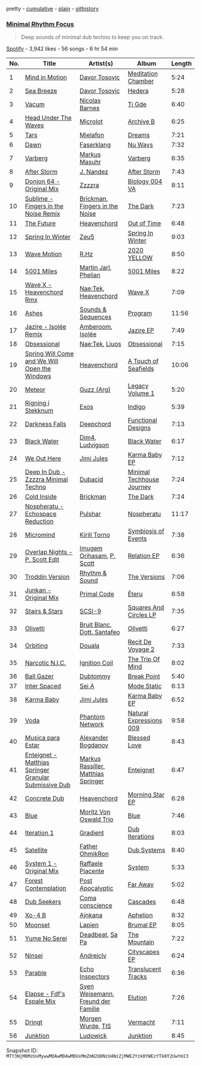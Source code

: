 pretty - [cumulative](/playlists/cumulative/37i9dQZF1DX2NGnjkcgcaI.md) - [plain](/playlists/plain/37i9dQZF1DX2NGnjkcgcaI) - [githistory](https://github.githistory.xyz/mackorone/spotify-playlist-archive/blob/main/playlists/plain/37i9dQZF1DX2NGnjkcgcaI)

### [Minimal Rhythm Focus](https://open.spotify.com/playlist/37i9dQZF1DX2NGnjkcgcaI)

> Deep sounds of minimal dub techno to keep you on track.

[Spotify](https://open.spotify.com/user/spotify) - 3,942 likes - 56 songs - 6 hr 54 min

| No. | Title | Artist(s) | Album | Length |
|---|---|---|---|---|
| 1 | [Mind in Motion](https://open.spotify.com/track/6sjXcGBcXcs5qoroNsRnaR) | [Davor Tosovic](https://open.spotify.com/artist/2sEyw8K0FUXGhspCR3HUDQ) | [Meditation Chamber](https://open.spotify.com/album/7u32iJ0iK8OvCeMQ0IOYKT) | 5:24 |
| 2 | [Sea Breeze](https://open.spotify.com/track/6clubz4tZ3Hk4rwcyyPwsr) | [Davor Tosovic](https://open.spotify.com/artist/2sEyw8K0FUXGhspCR3HUDQ) | [Hedera](https://open.spotify.com/album/6ygozeVsxMqfuhaqohXpb3) | 5:28 |
| 3 | [Vacum](https://open.spotify.com/track/3AivobcVMXk1N4Es3qz37h) | [Nicolas Barnes](https://open.spotify.com/artist/3M97eUjOdMuFbYXavQ7v1j) | [Ti Gde](https://open.spotify.com/album/3ea8oPdNBSq8MuRWJhQhFR) | 6:40 |
| 4 | [Head Under The Waves](https://open.spotify.com/track/4N4AuITamOD7SYKOk6mXPi) | [Microlot](https://open.spotify.com/artist/1XMBk7PzRBN6PWrnqKpBtU) | [Archive B](https://open.spotify.com/album/5iLXPoIXreWf94xGoVxIKk) | 6:25 |
| 5 | [Tars](https://open.spotify.com/track/4VncS5zrTnrUsEK66eYvkF) | [Mielafon](https://open.spotify.com/artist/5d0cCzE3ooohSJJ6dtgnVb) | [Dreams](https://open.spotify.com/album/02280AYsUqhnlBhcHhWKv7) | 7:21 |
| 6 | [Dawn](https://open.spotify.com/track/4J5JQ3xfGZGkxa78b1x9Dn) | [Faserklang](https://open.spotify.com/artist/7iVGJlT8IYlQC9o21K77sP) | [Nu Ways](https://open.spotify.com/album/45QVsvEWNzwrE4cQiA6Lb3) | 7:32 |
| 7 | [Varberg](https://open.spotify.com/track/568HYQOjL7U7tFeMPZtF9C) | [Markus Masuhr](https://open.spotify.com/artist/4ecLGVGf65JwYPGPutFyff) | [Varberg](https://open.spotify.com/album/6mTiwrx2a95BuTFcKm3bM9) | 6:35 |
| 8 | [After Storm](https://open.spotify.com/track/4UolDJX4PKcMSoC9VPWHj1) | [J\. Nandez](https://open.spotify.com/artist/6clYqABGLAKbhaTFLGfQjj) | [After Storm](https://open.spotify.com/album/1vkZtqRgBDbxL1rFsRNa3Q) | 7:43 |
| 9 | [Donjon 64 \- Original Mix](https://open.spotify.com/track/7eupsoz9v0rann0SSTCHfZ) | [Zzzzra](https://open.spotify.com/artist/0Z1HUzAek6bJBuBhz8mx0q) | [Biology 004 VA](https://open.spotify.com/album/1yQ8NRBUA79qGGt3MJHezC) | 8:11 |
| 10 | [Sublime \- Fingers in the Noise Remix](https://open.spotify.com/track/2InJTwh1gSKqtPgrCefv7B) | [Brickman](https://open.spotify.com/artist/2xBjIclLb9V8Q26jsZqWGj), [Fingers in the Noise](https://open.spotify.com/artist/4ENy16s4d1SHEFIAU55ZDy) | [The Dark](https://open.spotify.com/album/72NevgD4TY58xdvLtLppe5) | 7:23 |
| 11 | [The Future](https://open.spotify.com/track/2t87QigduAAdgA3TyVBsP5) | [Heavenchord](https://open.spotify.com/artist/0N1G1lizxkv4jmvMkg0n5X) | [Out of Time](https://open.spotify.com/album/1toFfUT8LlIN6gmsWRSZRP) | 6:48 |
| 12 | [Spring In Winter](https://open.spotify.com/track/4pUnXQnoiN48hTjywdB8oK) | [Zeu5](https://open.spotify.com/artist/4bFZ9Ryc3Kgk4n77N0nxce) | [Spring In Winter](https://open.spotify.com/album/7jBGprcbocv0sFqEpokz2K) | 9:03 |
| 13 | [Wave Motion](https://open.spotify.com/track/6cv6gb6YMR3g2FDbM81Mow) | [R.Hz](https://open.spotify.com/artist/5wJTUWsSMc6QuhAn1oxcKn) | [2020 YELLOW](https://open.spotify.com/album/3GQ3BjcCgeqcWnYCPIFc0a) | 8:50 |
| 14 | [5001 Miles](https://open.spotify.com/track/7fSsvb0afIu2ZkM8YRggxB) | [Martin Jarl](https://open.spotify.com/artist/1QIfFsxtWzWn8sM0cuof1T), [Phelian](https://open.spotify.com/artist/2OQehRYgIqHTHcZ8XJaojP) | [5001 Miles](https://open.spotify.com/album/0TrYUAzMXOYWxjAgdhtPTb) | 8:22 |
| 15 | [Wave X \- Heavenchord Rmx](https://open.spotify.com/track/2sFMkX4rL0UmHgMG6s6ReI) | [Nae:Tek](https://open.spotify.com/artist/3Gwyr2ZQ0GexXr7V7w5dPP), [Heavenchord](https://open.spotify.com/artist/0N1G1lizxkv4jmvMkg0n5X) | [Wave X](https://open.spotify.com/album/4aQlp6orHX2CwD2Z2BrY0H) | 7:09 |
| 16 | [Ashes](https://open.spotify.com/track/2ruTSgMeznXTUP1mxLk7cv) | [Sounds & Sequences](https://open.spotify.com/artist/2117ihAoWRaE1nOF5K4us7) | [Program](https://open.spotify.com/album/6yvfUF23AlzHJEiUkX023P) | 11:56 |
| 17 | [Jazire \- Isolée Remix](https://open.spotify.com/track/5OVNeHoQKR32qt645sj4v2) | [Amberoom](https://open.spotify.com/artist/6ZOpAQ5JTszY6FRaelMY2t), [Isolée](https://open.spotify.com/artist/6FfTOJJ5iO4tRG80MG5Ovj) | [Jazire EP](https://open.spotify.com/album/0akpmGZacwrDnSBh4ppapp) | 7:49 |
| 18 | [Obsessional](https://open.spotify.com/track/1fffuJqMcuouLpZNeOLk9N) | [Nae:Tek](https://open.spotify.com/artist/3Gwyr2ZQ0GexXr7V7w5dPP), [Liuos](https://open.spotify.com/artist/10x61JbRUPhZhVBnXZkxCV) | [Obsessional](https://open.spotify.com/album/3NQ39bTQCMC9dgGd1fzC7t) | 7:15 |
| 19 | [Spring Will Come and We Will Open the Windows](https://open.spotify.com/track/3U4HbEVFnO9jq8qQF780ox) | [Heavenchord](https://open.spotify.com/artist/0N1G1lizxkv4jmvMkg0n5X) | [A Touch of Seafields](https://open.spotify.com/album/7KB3Lic993iqXlCu3deMXb) | 10:06 |
| 20 | [Meteor](https://open.spotify.com/track/5aN2zNWyY6CICaU6G1hLSJ) | [Guzz \(Arg\)](https://open.spotify.com/artist/0jkpnPQWoP6kEGPrijuQHF) | [Legacy Volume 1](https://open.spotify.com/album/2FrO5t37vwxBNXgh3zguDM) | 5:20 |
| 21 | [Rigning í Stekknum](https://open.spotify.com/track/6myA4cDbrMU8cMWMImI17d) | [Exos](https://open.spotify.com/artist/4RiS9upIWfYxyu1HqjMWt6) | [Indigo](https://open.spotify.com/album/5aoZ1AnFzdRWtXdxbOuTEO) | 5:39 |
| 22 | [Darkness Falls](https://open.spotify.com/track/5gmXnGeozKOzIglwa8FVyX) | [Deepchord](https://open.spotify.com/artist/45g23Apmqo2x4obM7LjmpW) | [Functional Designs](https://open.spotify.com/album/65mmHlZPWc1L3wkfWzG0n9) | 7:13 |
| 23 | [Black Water](https://open.spotify.com/track/1XD8GlwTWv7SaVNV5YZZxy) | [Dim4](https://open.spotify.com/artist/615xsz8sR4d9dtplVWfxzZ), [Ludvigson](https://open.spotify.com/artist/7g2bn0kAzqqzyGP1Fqa8EJ) | [Black Water](https://open.spotify.com/album/7uU5tMjOYtzG3nO8BpO3yn) | 6:17 |
| 24 | [We Out Here](https://open.spotify.com/track/1RCHyoaZY2dQ2LmHUobHvM) | [Jimi Jules](https://open.spotify.com/artist/6RsLLSkSTcL4YrvgRcBTQd) | [Karma Baby EP](https://open.spotify.com/album/2EL95PlWudjVVnpnd9UOi1) | 7:12 |
| 25 | [Deep In Dub \- Zzzzra Minimal Techno](https://open.spotify.com/track/03fF86uquiqMjstKl0oxeE) | [Dubacid](https://open.spotify.com/artist/6FFUvxm6DCYwFRaaJaoZIE) | [Minimal Techhouse Journey](https://open.spotify.com/album/6LDC5NWtBgI0WsMoxUAtMg) | 7:24 |
| 26 | [Cold Inside](https://open.spotify.com/track/3Ik0jxcyJvYrY0JY7AXACW) | [Brickman](https://open.spotify.com/artist/2xBjIclLb9V8Q26jsZqWGj) | [The Dark](https://open.spotify.com/album/72NevgD4TY58xdvLtLppe5) | 7:24 |
| 27 | [Nospheratu \- Echospace Reduction](https://open.spotify.com/track/5B9UGB7LoTTPsNC1RFd8gv) | [Pulshar](https://open.spotify.com/artist/5mygQWZRAK5vOhxZMiq6yA) | [Nospheratu](https://open.spotify.com/album/6acXl9mOKEGrKwQ5oALqvS) | 11:17 |
| 28 | [Micromind](https://open.spotify.com/track/7qxIUYtvdoRCCOu7UVLqWh) | [Kirill Torno](https://open.spotify.com/artist/3fzaXkKQUAWyOgONnZfZSH) | [Symbiosis of Events](https://open.spotify.com/album/7AtAPPE6HCM5LJQAFNCQec) | 7:38 |
| 29 | [Overlap Nights \- P\. Scott Edit](https://open.spotify.com/track/0B8zyTHInTYdPiD4bsEv53) | [Imugem Orihasam](https://open.spotify.com/artist/2qVVsoLFhemu5nfGCpNn0x), [P\. Scott](https://open.spotify.com/artist/5eWfLNODUsEATIzxbMSwfu) | [Relation EP](https://open.spotify.com/album/34xrRLE4Erfw9TH7GmUM7e) | 6:36 |
| 30 | [Troddin Version](https://open.spotify.com/track/3rZbejl5TBFKknV5rhsO53) | [Rhythm & Sound](https://open.spotify.com/artist/5e5DeHuHjgcj0DbdrdYKMo) | [The Versions](https://open.spotify.com/album/4ZAZx6eAJEGjzTEqFo5yRK) | 7:06 |
| 31 | [Junkan \- Original Mix](https://open.spotify.com/track/3SSmOwgVQRSxLG8JrI4U7e) | [Primal Code](https://open.spotify.com/artist/333fTqSVizazuFfaNzwjj8) | [Ēteru](https://open.spotify.com/album/13n22Cmrdw8KKmbCytf2wo) | 6:58 |
| 32 | [Stairs & Stars](https://open.spotify.com/track/4S1bE87vDFBD33bsvE5zsj) | [SCSI\-9](https://open.spotify.com/artist/7JTgP1gZgyg0SvuDezzyGo) | [Squares And Circles LP](https://open.spotify.com/album/6ndfjWWSS15vlq57RqgQuP) | 7:35 |
| 33 | [Olivetti](https://open.spotify.com/track/1KoxDF2tXZSXqwMjJUJPIq) | [Bruit Blanc](https://open.spotify.com/artist/4dH0sMLOG2000Wlis8ryun), [Dott\. Santafeo](https://open.spotify.com/artist/6qi6JBpM7VlY2tsaDORY9R) | [Olivetti](https://open.spotify.com/album/3uYQX8tYsMKgflmPCTIgDh) | 6:27 |
| 34 | [Orbiting](https://open.spotify.com/track/1fVSqMZPCjxVv8iqyo9kMm) | [Douala](https://open.spotify.com/artist/2iWOFT9U8InefnarwZUmv0) | [Recit De Voyage 2](https://open.spotify.com/album/46gTZslnW4cfnpggpvdWRT) | 7:33 |
| 35 | [Narcotic N.I.C.](https://open.spotify.com/track/2i0GcL3BDjThVxsTE1IjkZ) | [Ignition Coil](https://open.spotify.com/artist/28CiLaWdJ3UEdfYEGxGie8) | [The Trip Of Mind](https://open.spotify.com/album/7p9Wa5kuEYNa6n7ZNdH1VN) | 8:02 |
| 36 | [Ball Gazer](https://open.spotify.com/track/6EPdDRRE5WfWMYHgIRUaud) | [Dubtommy](https://open.spotify.com/artist/0KvdfNrhYjhS7Su3dEmPgk) | [Break Point](https://open.spotify.com/album/6IKvJb2zcNTbqlasbI6aO7) | 5:40 |
| 37 | [Inter Spaced](https://open.spotify.com/track/1IOwL6Ul5KFSgEogib600T) | [Sei A](https://open.spotify.com/artist/2XaTDbIGblDzEAWa9RWMX7) | [Mode Static](https://open.spotify.com/album/4mRzODAptcBB2WEjPDhPPV) | 6:13 |
| 38 | [Karma Baby](https://open.spotify.com/track/2mTy25zfsfHuxZyyiyFXvx) | [Jimi Jules](https://open.spotify.com/artist/6RsLLSkSTcL4YrvgRcBTQd) | [Karma Baby EP](https://open.spotify.com/album/2EL95PlWudjVVnpnd9UOi1) | 6:52 |
| 39 | [Voda](https://open.spotify.com/track/6zDl1WnvlssrpD0CvYNfaz) | [Phantom Network](https://open.spotify.com/artist/2aIBjoH2KOLIx31HazbHNM) | [Natural Expressions 009](https://open.spotify.com/album/1pS81obKQ7wt37IT3EBcgv) | 9:58 |
| 40 | [Musica para Estar](https://open.spotify.com/track/6GzKX6AUnd3hPDSBSWwAzu) | [Alexander Bogdanov](https://open.spotify.com/artist/4RIUvvnTUaBzxzSx5A5fRx) | [Blessed Love](https://open.spotify.com/album/1n0uYZmk8gXuRF9dZBD1cE) | 8:43 |
| 41 | [Enteignet \- Matthias Springer Granular Submissive Dub](https://open.spotify.com/track/7yyHA2crRo1M9q5QaVEIfV) | [Markus Rassiller](https://open.spotify.com/artist/4fhiKBo4TKT0K9eSdi1kg8), [Matthias Springer](https://open.spotify.com/artist/5MZ91wXNymQkBfMOZoLp2S) | [Enteignet](https://open.spotify.com/album/5diDVwrz2E5ktJQg65vKGS) | 6:47 |
| 42 | [Concrete Dub](https://open.spotify.com/track/1eopkiDHKgx8YATy1mbrDS) | [Heavenchord](https://open.spotify.com/artist/0N1G1lizxkv4jmvMkg0n5X) | [Morning Star EP](https://open.spotify.com/album/05MqT0TbUqEujSLRB8aF7l) | 6:28 |
| 43 | [Blue](https://open.spotify.com/track/4LShuMp07nCqMXEgeYJxK7) | [Moritz Von Oswald Trio](https://open.spotify.com/artist/2yRfLXpz7uqOPvmpMdBqL2) | [Blue](https://open.spotify.com/album/6veME733ZWG8wKBpEeslyW) | 7:46 |
| 44 | [Iteration 1](https://open.spotify.com/track/3U5J9ihgZ6Q5AZ8K4z9RVC) | [Gradient](https://open.spotify.com/artist/2xbVn24QI1kHjHY8AynQSK) | [Dub Iterations](https://open.spotify.com/album/6WKXK6UNSkOlAg1biqWVT4) | 8:03 |
| 45 | [Satellite](https://open.spotify.com/track/3TzyEnXCEFChnH6SQyzOsK) | [Father OhmikRon](https://open.spotify.com/artist/7hSnuuKcrmPv3E1oH8e8p9) | [Dub Systems](https://open.spotify.com/album/43DhDXjmMqGFsxyXxLsesZ) | 8:40 |
| 46 | [System 1 \- Original Mix](https://open.spotify.com/track/4kv8bLPFS3D9eTzUFL7Yr5) | [Raffaele Piacente](https://open.spotify.com/artist/5HxNsxlQ12K08L8clpg4JI) | [System](https://open.spotify.com/album/2ECd7RdGBkBiVhTjUqJm3y) | 5:33 |
| 47 | [Forest Contemplation](https://open.spotify.com/track/5WnFvl7BbTc4IhCHzkR52S) | [Post Apocalyptic](https://open.spotify.com/artist/76A6kOYEHDdXXm7TGi2N4w) | [Far Away](https://open.spotify.com/album/31Jr6LVE2k60ldnb6NAQ5w) | 5:02 |
| 48 | [Dub Seekers](https://open.spotify.com/track/2M5lNIJiiGskmRelYftHvi) | [Coma conscience](https://open.spotify.com/artist/7tBKvZthaXQCVkOeub7FY4) | [Cascades](https://open.spotify.com/album/0VKu2h9Nmos4NcBJ4Tw4j3) | 6:48 |
| 49 | [Xo\-4 B](https://open.spotify.com/track/74UwRduwr7P8CehoFpIOZG) | [Ajnkana](https://open.spotify.com/artist/3U540CRMsMa7clpxltcJlj) | [Aphelion](https://open.spotify.com/album/0RdCkq515pvlbRb1RJ9AYe) | 8:32 |
| 50 | [Moonset](https://open.spotify.com/track/1cgpMjmixinncr9eAraY8l) | [Lapien](https://open.spotify.com/artist/4ltbchh24s4TPS7IwZhUEC) | [Brumal EP](https://open.spotify.com/album/2y8PYXClszXn8o82BdnSYG) | 8:05 |
| 51 | [Yume No Serei](https://open.spotify.com/track/4p4qSjT8ce6IPbtUV5obul) | [Deadbeat](https://open.spotify.com/artist/0rd7M5S6AdFkideaBtseOo), [Sa Pa](https://open.spotify.com/artist/3QvH7p6ECJrZdwFljWr5S0) | [The Mountain](https://open.spotify.com/album/0D06TW5YLar1SylbdM2Wna) | 7:22 |
| 52 | [Ninsei](https://open.spotify.com/track/6SOyjeedBIFvHanZlyIhZo) | [Andreiclv](https://open.spotify.com/artist/6GdPTOUFnELWOlpcCRvrdZ) | [Cityscapes EP](https://open.spotify.com/album/0RIXGeAUyFNQbGt5w7fROw) | 6:24 |
| 53 | [Parable](https://open.spotify.com/track/3JJKfUHegacxWAhttMLiXY) | [Echo Inspectors](https://open.spotify.com/artist/0QSUzXnS0dDSxv8vWUZlq3) | [Translucent Tracks](https://open.spotify.com/album/2ljQuvlzi1caOfEI82eS83) | 6:36 |
| 54 | [Elapse \- Fdf's Espale Mix](https://open.spotify.com/track/75cBW5IXH1DK9Sa8GiiyeZ) | [Sven Weisemann](https://open.spotify.com/artist/1MvenC6senxNCufFqueTlr), [Freund der Familie](https://open.spotify.com/artist/2aqA1rqioB4Fc8Xre931gX) | [Elution](https://open.spotify.com/album/2bybxXP7vMNf3N2KhzSa4W) | 7:26 |
| 55 | [Dringt](https://open.spotify.com/track/17uP4DeFVGG6naH4NwyZAW) | [Morgen Wurde](https://open.spotify.com/artist/3jAeG5d98YGGGpHGPSurpG), [TIS](https://open.spotify.com/artist/5EKLZKBobC6obEWUk8lcIL) | [Vermacht](https://open.spotify.com/album/1wr7VFcXK0hlVKGf1GPg0j) | 7:11 |
| 56 | [Junktion](https://open.spotify.com/track/2JirFa98ZLQYZ823lmLWfq) | [Ludowick](https://open.spotify.com/artist/4GGgadGq0wE8XFKrSPVkQE) | [Junktion](https://open.spotify.com/album/4bYJrRbkKVpm29vCax5TjQ) | 8:45 |

Snapshot ID: `MTY3NjM0MzUxMywwMDAwMDAwMDUxMmZmN2Q0NzU4NzZjMWE2Yzk0YWEzYTk0Y2UwYmI3`
